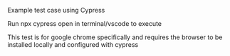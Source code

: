 Example test case using Cypress


Run npx cypress open in terminal/vscode to execute 


This test is for google chrome specifically and requires the browser to be installed locally and configured with cypress
